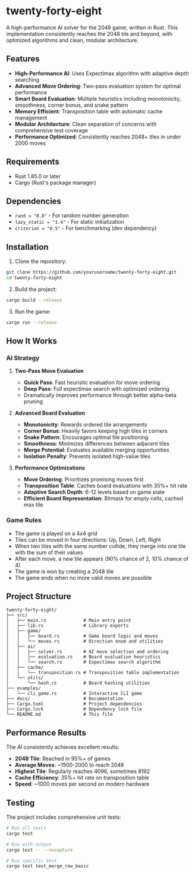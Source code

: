 # twenty-forty-eight

A high-performance AI solver for the 2048 game, written in Rust. This implementation consistently reaches the 2048 tile and beyond, with optimized algorithms and clean, modular architecture.

## Features

- **High-Performance AI**: Uses Expectimax algorithm with adaptive depth searching
- **Advanced Move Ordering**: Two-pass evaluation system for optimal performance
- **Smart Board Evaluation**: Multiple heuristics including monotonicity, smoothness, corner bonus, and snake pattern
- **Memory Efficient**: Transposition table with automatic cache management
- **Modular Architecture**: Clean separation of concerns with comprehensive test coverage
- **Performance Optimized**: Consistently reaches 2048+ tiles in under 2000 moves

## Requirements

- Rust 1.85.0 or later
- Cargo (Rust's package manager)

## Dependencies

- `rand = "0.8"` - For random number generation
- `lazy_static = "1.4"` - For static initialization
- `criterion = "0.5"` - For benchmarking (dev dependency)

## Installation

1. Clone the repository:
```bash
git clone https://github.com/yourusername/twenty-forty-eight.git
cd twenty-forty-eight
```

2. Build the project:
```bash
cargo build --release
```

3. Run the game:
```bash
cargo run --release
```

## How It Works

### AI Strategy

1. **Two-Pass Move Evaluation**
   - **Quick Pass**: Fast heuristic evaluation for move ordering
   - **Deep Pass**: Full expectimax search with optimized ordering
   - Dramatically improves performance through better alpha-beta pruning

2. **Advanced Board Evaluation**
   - **Monotonicity**: Rewards ordered tile arrangements
   - **Corner Bonus**: Heavily favors keeping high tiles in corners
   - **Snake Pattern**: Encourages optimal tile positioning
   - **Smoothness**: Minimizes differences between adjacent tiles
   - **Merge Potential**: Evaluates available merging opportunities
   - **Isolation Penalty**: Prevents isolated high-value tiles

3. **Performance Optimizations**
   - **Move Ordering**: Prioritizes promising moves first
   - **Transposition Table**: Caches board evaluations with 35%+ hit rate
   - **Adaptive Search Depth**: 6-12 levels based on game state
   - **Efficient Board Representation**: Bitmask for empty cells, cached max tile

### Game Rules

- The game is played on a 4x4 grid
- Tiles can be moved in four directions: Up, Down, Left, Right
- When two tiles with the same number collide, they merge into one tile with the sum of their values
- After each move, a new tile appears (90% chance of 2, 10% chance of 4)
- The game is won by creating a 2048 tile
- The game ends when no more valid moves are possible

## Project Structure

```
twenty-forty-eight/
├── src/
│   ├── main.rs              # Main entry point
│   ├── lib.rs               # Library exports
│   ├── game/
│   │   ├── board.rs         # Game board logic and moves
│   │   └── moves.rs         # Direction enum and utilities
│   ├── ai/
│   │   ├── solver.rs        # AI move selection and ordering
│   │   ├── evaluation.rs    # Board evaluation heuristics
│   │   └── search.rs        # Expectimax search algorithm
│   ├── cache/
│   │   └── transposition.rs # Transposition table implementation
│   └── utils/
│       └── hash.rs          # Board hashing utilities
├── examples/
│   └── cli_game.rs          # Interactive CLI game
├── docs/                    # Documentation
├── Cargo.toml               # Project dependencies
├── Cargo.lock               # Dependency lock file
└── README.md                # This file
```

## Performance Results

The AI consistently achieves excellent results:
- **2048 Tile**: Reached in 95%+ of games
- **Average Moves**: ~1500-2000 to reach 2048
- **Highest Tile**: Regularly reaches 4096, sometimes 8192
- **Cache Efficiency**: 35%+ hit rate on transposition table
- **Speed**: ~1000 moves per second on modern hardware

## Testing

The project includes comprehensive unit tests:

```bash
# Run all tests
cargo test

# Run with output
cargo test -- --nocapture

# Run specific test
cargo test test_merge_row_basic
```


